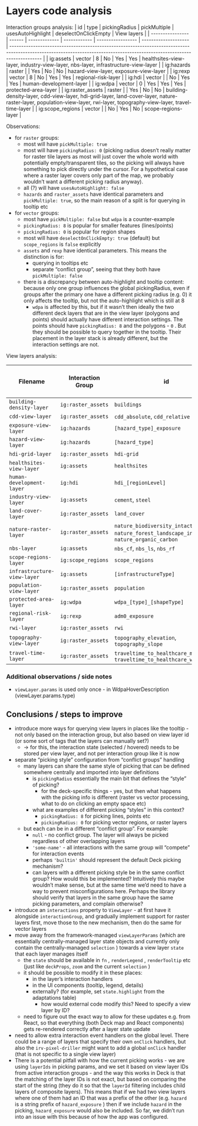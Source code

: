 # Layers code analysis

Interaction groups analysis:
| id | type | pickingRadius | pickMultiple | usesAutoHighlight | deselectOnClickEmpty | View layers |
| ---------------- | ------ | ------------- | ------------ | ----------------- | -------------------- | ------------------------------------------------------------------------------------------------------------------------------------------------------------------------- |
| ig:assets | vector | 8 | No | Yes | Yes | healthsites-view-layer, industry-view-layer, nbs-layer, infrastructure-view-layer |
| ig:hazards | raster | | Yes | No | No | hazard-view-layer, exposure-view-layer |
| ig:rexp | vector | 8 | No | Yes | Yes | regional-risk-layer |
| ig:hdi | vector | | No | Yes | Yes | human-development-layer |
| ig:wdpa | vector | 0 | Yes | Yes | Yes | protected-area-layer |
| ig:raster_assets | raster | | Yes | No | No | building-density-layer, cdd-view-layer, hdi-grid-layer, land-cover-layer, nature-raster-layer, population-view-layer, rwi-layer, topography-view-layer, travel-time-layer |
| ig:scope_regions | vector | | No | Yes | No | scope-regions-layer |

Observations:

- for `raster` groups:
  - most will have `pickMultiple: true`
  - most will have `pickingRadius: 0` (picking radius doesn’t really matter for raster tile layers as most will just cover the whole world with potentially empty/transparent tiles, so the picking will always have something to pick directly under the cursor. For a hypothetical case where a raster layer covers only part of the map, we probably wouldn’t want a different picking radius anyway).
  - all (?) will have `usesAutoHighlight: false`
  - `hazards` and `raster_assets` have identical parameters and `pickMultiple: true`, so the main reason of a split is for querying in tooltip etc
- for `vector` groups:
  - most have `pickMultiple: false` but `wdpa` is a counter-example
  - `pickingRadius: 8` is popular for smaller features (lines/points)
  - `pickingRadius: 0` is popular for region shapes
  - most will have `deselectOnClickEmpty: true` (default) but `scope_regions` is `false` explicitly
  - `assets` and `rexp` have identical parameters. This means the distinction is for:
    - querying in tooltips etc
    - separate “conflict group”, seeing that they both have `pickMultiple: false`
  - there is a discrepancy between auto-highlight and tooltip content: because only one group influences the global pickingRadius, even if groups after the primary one have a different picking radius (e.g. 0) it only affects the tooltip, but not the auto-highlight which is still at 8
    - `wdpa` is affected by this, but if it wasn’t then ideally the two different deck layers that are in the view layer (polygons and points) should actually have different interaction settings. The points should have `pickingRadius: 8` and the polygons - `0` . But they should be possible to query together in the tooltip. Their placement in the layer stack is already different, but the interaction settings are not.

View layers analysis:

| Filename                    | Interaction Group  | id                                                                                             | Uses asset layer fn |
| --------------------------- | ------------------ | ---------------------------------------------------------------------------------------------- | ------------------- |
| `building-density-layer`    | `ig:raster_assets` | `buildings`                                                                                    | No                  |
| `cdd-view-layer`            | `ig:raster_assets` | `cdd_absolute`, `cdd_relative`                                                                 | No                  |
| `exposure-view-layer`       | `ig:hazards`       | `[hazard_type]_exposure`                                                                       | No                  |
| `hazard-view-layer`         | `ig:hazards`       | `[hazard_type]`                                                                                | No                  |
| `hdi-grid-layer`            | `ig:raster_assets` | `hdi-grid`                                                                                     | No                  |
| `healthsites-view-layer`    | `ig:assets`        | `healthsites`                                                                                  | Yes                 |
| `human-development-layer`   | `ig:hdi`           | `hdi_[regionLevel]`                                                                            | No                  |
| `industry-view-layer`       | `ig:assets`        | `cement`, `steel`                                                                              | Yes                 |
| `land-cover-layer`          | `ig:raster_assets` | `land_cover`                                                                                   | No                  |
| `nature-raster-layer`       | `ig:raster_assets` | `nature_biodiversity_intactness`, `nature_forest_landscape_integrity`, `nature_organic_carbon` | No                  |
| `nbs-layer`                 | `ig:assets`        | `nbs_cf`, `nbs_ls`, `nbs_rf`                                                                   | Yes                 |
| `scope-regions-layer`       | `ig:scope_regions` | `scope_regions`                                                                                | No                  |
| `infrastructure-view-layer` | `ig:assets`        | `[infrastructureType]`                                                                         | Yes                 |
| `population-view-layer`     | `ig:raster_assets` | `population`                                                                                   | No                  |
| `protected-area-layer`      | `ig:wdpa`          | `wdpa_[type]_[shapeType]`                                                                      | No                  |
| `regional-risk-layer`       | `ig:rexp`          | `adm0_exposure`                                                                                | No                  |
| `rwi-layer`                 | `ig:raster_assets` | `rwi`                                                                                          | No                  |
| `topography-view-layer`     | `ig:raster_assets` | `topography_elevation`, `topography_slope`                                                     | No                  |
| `travel-time-layer`         | `ig:raster_assets` | `traveltime_to_healthcare_motorized`, `traveltime_to_healthcare_walking`                       | No                  |

### Additional observations / side notes

- `viewLayer.params` is used only once - in WdpaHoverDescription (viewLayer.params.type)

## Conclusions / steps to improve

- introduce more ways for querying view layers in places like the tooltip - not only based on the interaction group, but also based on view layer id (or some sort of tags that the layers can manually set?)
  - → for this, the interaction state (selected / hovered) needs to be stored per view layer, and not per interaction group like it is now
- separate “picking style” configuration from “conflict groups” handling
  - many layers can share the same style of picking that can be defined somewhere centrally and imported into layer definitions
    - is `pickingRadius` essentially the main bit that defines the “style” of picking?
      - for the deck-specific things - yes, but then what happens with the picking info is different (raster vs vector processing, what to do on clicking an empty space etc)
    - what are examples of different picking “styles” in this context?
      - `pickingRadius: 8` for picking lines, points etc
      - `pickingRadius: 0` for picking vector regions, or raster layers
  - but each can be in a different “conflict group”. For example:
    - `null` - no conflict group. The layer will always be picked regardless of other overlapping layers
    - `'some-name'` - all interactions with the same group will “compete” for interaction events
    - perhaps `'builtin'` should represent the default Deck picking mechanism?
    - can layers with a different picking style be in the same conflict group? How would this be implemented? Intuitively this maybe wouldn’t make sense, but at the same time we’d need to have a way to prevent misconfigurations here. Perhaps the library should verify that layers in the same group have the same picking parameters, and complain otherwise?
- introduce an `interactions` property to `ViewLayer` - at first have it alongside `interactionGroup`, and gradually implement support for raster layers first, move those to the new mechanism, then do the same for vector layers
- move away from the framework-managed `viewLayerParams` (which are essentially centrally-managed layer state objects and currently only contain the centrally-managed `selection` ) towards a view layer `state` that each layer manages itself
  - the `state` should be available in `fn` , `renderLegend` , `renderTooltip` etc (just like `deckProps`, `zoom` and the current `selection` )
  - it should be possible to modify it in these places:
    - in the layer’s interaction handlers
    - in the UI components (tooltip, legend, details)
    - externally? (for example, set `state.highlight` from the adaptations table)
      - how would external code modify this? Need to specify a view layer by ID?
  - need to figure out the exact way to allow for these updates e.g. from React, so that everything (both Deck map and React components) gets re-rendered correctly after a layer state update
- need to allow extra interaction event handlers on the global level. There could be a range of layers that specify their own `onClick` handlers, but also the `irv-pixel-driller` might want to add a global `onClick` handler (that is not specific to a single view layer)
- There is a potential pitfall with how the current picking works - we are using `layerIds` in picking params, and we set it based on view layer IDs from active interaction groups - and the way this works in Deck is that the matching of the layer IDs is not exact, but based on comparing the start of the string (they do it so that the `layerId` filtering includes child layers of composite layers). This means that if we had two view layers where one of them had an ID that was a prefix of the other (e.g. `hazard` is a string prefix of `hazard_exposure` ) then if we include `hazard` in the picking, `hazard_exposure` would also be included. So far, we didn’t run into an issue with this because of how the app was configured.

